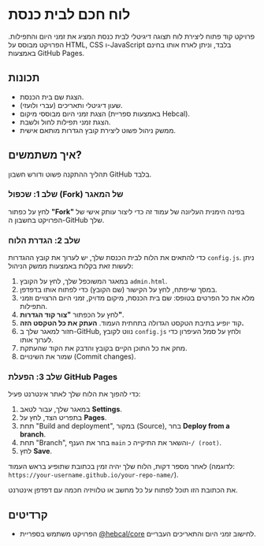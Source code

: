 # לוח חכם לבית כנסת

פרויקט קוד פתוח ליצירת לוח תצוגה דיגיטלי לבית כנסת המציג את זמני היום והתפילות.
הפרויקט מבוסס על HTML, CSS ו-JavaScript בלבד, וניתן לארח אותו בחינם באמצעות GitHub Pages.

## תכונות
- הצגת שם בית הכנסת.
- שעון דיגיטלי ותאריכים (עברי ולועזי).
- הצגת זמני היום מבוססי מיקום (באמצעות ספריית Hebcal).
- הצגת זמני תפילות לחול ולשבת.
- ממשק ניהול פשוט ליצירת קובץ הגדרות מותאם אישית.

## איך משתמשים?

תהליך ההתקנה פשוט ודורש חשבון GitHub בלבד.

### שלב 1: שכפול (Fork) של המאגר
לחץ על כפתור **"Fork"** בפינה הימנית העליונה של עמוד זה כדי ליצור עותק אישי של הפרויקט בחשבון ה-GitHub שלך.

### שלב 2: הגדרת הלוח
כדי להתאים את הלוח לבית הכנסת שלך, יש לערוך את קובץ ההגדרות `config.js`. ניתן לעשות זאת בקלות באמצעות ממשק הניהול:

1.  במאגר המשוכפל שלך, לחץ על הקובץ `admin.html`.
2.  במסך שייפתח, לחץ על הקישור (שם הקובץ) כדי לפתוח אותו בדפדפן.
3.  מלא את כל הפרטים בטופס: שם בית הכנסת, מיקום מדויק, זמני היום הרצויים וזמני התפילות.
4.  לחץ על הכפתור **"צור קוד הגדרות"**.
5.  קוד יופיע בתיבת הטקסט הגדולה בתחתית העמוד. **העתק את כל הטקסט הזה.**
6.  חזור למאגר שלך ב-GitHub, נווט לקובץ `config.js` ולחץ על סמל העיפרון כדי לערוך אותו.
7.  מחק את כל התוכן הקיים בקובץ והדבק את הקוד שהעתקת.
8.  שמור את השינויים (Commit changes).

### שלב 3: הפעלת GitHub Pages
כדי להפוך את הלוח שלך לאתר אינטרנט פעיל:

1.  במאגר שלך, עבור לטאב **Settings**.
2.  בתפריט הצד, לחץ על **Pages**.
3.  תחת "Build and deployment", במקור (Source), בחר **Deploy from a branch**.
4.  תחת "Branch", בחר את הענף `main` והשאר את התיקייה כ-`/ (root)`.
5.  לחץ **Save**.

לאחר מספר דקות, הלוח שלך יהיה זמין בכתובת שתופיע בראש העמוד (לדוגמה: `https://your-username.github.io/your-repo-name/`).

את הכתובת הזו תוכל לפתוח על כל מחשב או טלוויזיה חכמה עם דפדפן אינטרנט.

## קרדיטים
- הפרויקט משתמש בספריית [@hebcal/core](https://github.com/hebcal/hebcal) לחישוב זמני היום והתאריכים העבריים.
